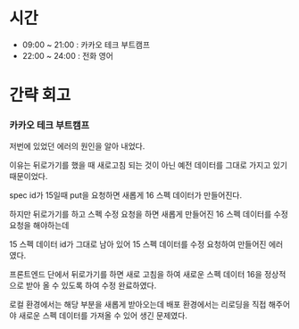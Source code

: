 # 시간
- 09:00 ~ 21:00 : 카카오 테크 부트캠프
- 22:00 ~ 24:00 : 전화 영어

# 간략 회고

### 카카오 테크 부트캠프

저번에 있었던 에러의 원인을 알아 내었다.

이유는 뒤로가기를 했을 때 새로고침 되는 것이 아닌 예전 데이터를 그대로 가지고 있기 때문이었다.

spec id가 15일때 put을 요청하면 새롭게 16 스펙 데이터가 만들어진다.

하지만 뒤로가기를 하고 스펙 수정 요청을 하면 새롭게 만들어진 16 스펙 데이터를 수정 요청을 해야하는데

15 스펙 데이터 id가 그대로 남아 있어 15 스펙 데이터를 수정 요청하여 만들어진 에러 였다.

프론트엔드 단에서 뒤로가기를 하면 새로 고침을 하여 새로운 스펙 데이터 16을 정상적으로 받아 올 수 있도록 하여 수정 완료하였다.

로컬 환경에서는 해당 부분을 새롭게 받아오는데 배포 환경에서는 리로딩을 직접 해주어야 새로운 스펙 데이터를 가져올 수 있어 생긴 문제였다.